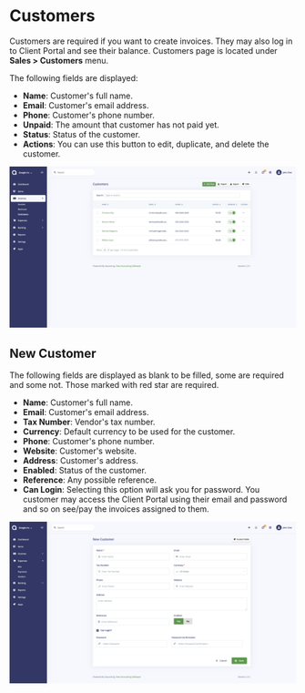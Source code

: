 Customers
=========

Customers are required if you want to create invoices. They may also log in to Client Portal and see their balance. Customers page is located under **Sales > Customers** menu.

The following fields are displayed:

- **Name**: Customer's full name.
- **Email**: Customer's email address.
- **Phone**: Customer's phone number.
- **Unpaid**: The amount that customer has not paid yet.
- **Status**: Status of the customer.
- **Actions**: You can use this button to edit, duplicate, and delete the customer.

![customers list](_images/customers_list.png)

## New Customer

The following fields are displayed as blank to be filled, some are required and some not. Those marked with red star are required.

- **Name**: Customer's full name.
- **Email**: Customer's email address.
- **Tax Number**: Vendor's tax number.
- **Currency**: Default currency to be used for the customer.
- **Phone**: Customer's phone number.
- **Website**: Customer's website.
- **Address**: Customer's address.
- **Enabled**: Status of the customer.
- **Reference**: Any possible reference.
- **Can Login**: Selecting this option will ask you for password. You customer may access the Client Portal using their email and password and so on see/pay the invoices assigned to them.

![customers form](_images/customers_form.png)
